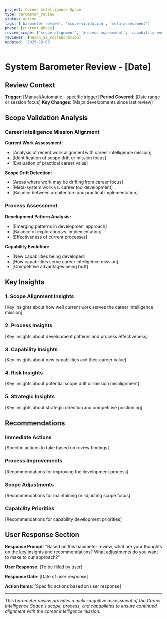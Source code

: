 ```yaml
---
project: Career Intelligence Space
type: barometer_review
status: active
tags: ['barometer-review', 'scope-validation', 'meta-assessment']
phase: [current_phase]
review_scope: ['scope-alignment', 'process-assessment', 'capability-evolution']
reviewer: [human_ai_collaboration]
updated: '2025-10-03'
---
```


# System Barometer Review - [Date]

## Review Context
**Trigger**: [Manual/Automatic - specific trigger]
**Period Covered**: [Date range or session focus]
**Key Changes**: [Major developments since last review]

## Scope Validation Analysis

### **Career Intelligence Mission Alignment**
**Current Work Assessment:**
- [Analysis of recent work alignment with career intelligence mission]
- [Identification of scope drift or mission focus]
- [Evaluation of practical career value]

**Scope Drift Detection:**
- [Areas where work may be drifting from career focus]
- [Meta-system work vs. career tool development]
- [Balance between architecture and practical implementation]

### **Process Assessment**
**Development Pattern Analysis:**
- [Emerging patterns in development approach]
- [Balance of exploration vs. implementation]
- [Effectiveness of current processes]

**Capability Evolution:**
- [New capabilities being developed]
- [How capabilities serve career intelligence mission]
- [Competitive advantages being built]

## Key Insights

### **1. Scope Alignment Insights**
[Key insights about how well current work serves the career intelligence mission]

### **2. Process Insights**
[Key insights about development patterns and process effectiveness]

### **3. Capability Insights**
[Key insights about new capabilities and their career value]

### **4. Risk Insights**
[Key insights about potential scope drift or mission misalignment]

### **5. Strategic Insights**
[Key insights about strategic direction and competitive positioning]

## Recommendations

### **Immediate Actions**
[Specific actions to take based on review findings]

### **Process Improvements**
[Recommendations for improving the development process]

### **Scope Adjustments**
[Recommendations for maintaining or adjusting scope focus]

### **Capability Priorities**
[Recommendations for capability development priorities]

## User Response Section
**Response Prompt**: "Based on this barometer review, what are your thoughts on the key insights and recommendations? What adjustments do you want to make to our approach?"

**User Response**: [To be filled by user]

**Response Date**: [Date of user response]

**Action Items**: [Specific actions based on user response]

---

*This barometer review provides a meta-cognitive assessment of the Career Intelligence Space's scope, process, and capabilities to ensure continued alignment with the career intelligence mission.*
